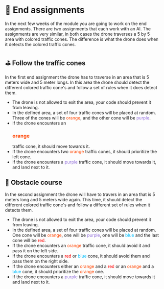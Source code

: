 # :checkered_flag: End assignments

In the next few weeks of the module you are going to work on the end assignments. There are two assignments that each work with an AI. The assignments are very similar, in both cases the drone traverses a 5 by 5 area with colored traffic cones. The difference is what the drone does when it detects the colored traffic cones. 

## :golf: Follow the traffic cones

In the first end assignment the drone has to traverse in an area that is 5 meters wide and 5 meter longs. In this area the drone should detect the different colored traffic cone's and follow a set of rules when it does detect them.

- The drone is not allowed to exit the area, your code should prevent it from leaving.
- In the defined area, a set of four traffic cones will be placed at random. Three of the cones will be <span style="color:orangered">orange</span>, and the other cone will be <span style="color:mediumpurple">purple</span>.
- If the drone encounters an <h3 style="color:orangered">orange</h3> traffic cone, it should move towards it.
- If the drone encounters two <span style="color:orangered">orange</span> traffic cones, it should prioritize the left cone.
- If the drone encounters a <span style="color:mediumpurple">purple</span> traffic cone, it should move towards it, and land next to it.

## :construction: Obstacle course 

In the second assignment the drone will have to travers in an area that is 5 meters long and 5 meters wide again. This time, it should detect the different colored traffic cone's and follow a different set of rules when it detects them.

- The drone is not allowed to exit the area, your code should prevent it from leaving.
- In the defined area, a set of four traffic cones will be placed at random. 
  One cone will be <span style="color:orangered">orange</span>, one will be <span style="color:mediumpurple">purple</span>, one will be <span style="color:deepskyblue">blue</span> and the last cone will be <span style="color:red">red</span>.
- If the drone encounters an <span style="color:orangered">orange</span> traffic cone, it should avoid it and pass it on the left side.
- If the drone encounters a  <span style="color:red">red</span> or <span style="color:deepskyblue">blue </span>cone, it should avoid them and pass them on the right side.
- If the drone encounters either an <span style="color:orangered">orange </span>and a <span style="color:red">red</span> or an <span style="color:orangered">orange</span> and a <span style="color:deepskyblue">blue</span> cone, it should prioritize the <span style="color:orangered">orange</span> one.
- If the drone encounters a <span style="color:mediumpurple">purple</span> traffic cone, it should move towards it and land next to it.

